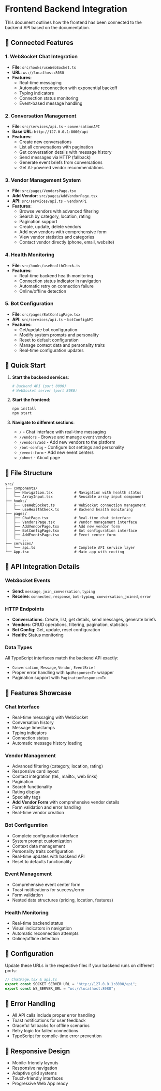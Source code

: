 # Frontend Backend Integration

This document outlines how the frontend has been connected to the backend API based on the documentation.

## 🔗 Connected Features

### 1. **WebSocket Chat Integration**

- **File**: `src/hooks/useWebSocket.ts`
- **URL**: `ws://localhost:8080`
- **Features**:
  - Real-time messaging
  - Automatic reconnection with exponential backoff
  - Typing indicators
  - Connection status monitoring
  - Event-based message handling

### 2. **Conversation Management**

- **File**: `src/services/api.ts` - `conversationAPI`
- **Base URL**: `http://127.0.0.1:8000/api`
- **Features**:
  - Create new conversations
  - List all conversations with pagination
  - Get conversation details with message history
  - Send messages via HTTP (fallback)
  - Generate event briefs from conversations
  - Get AI-powered vendor recommendations

### 3. **Vendor Management System**

- **File**: `src/pages/VendorsPage.tsx`
- **Add Vendor**: `src/pages/AddVendorPage.tsx`
- **API**: `src/services/api.ts` - `vendorAPI`
- **Features**:
  - Browse vendors with advanced filtering
  - Search by category, location, rating
  - Pagination support
  - Create, update, delete vendors
  - Add new vendors with comprehensive form
  - View vendor statistics and categories
  - Contact vendor directly (phone, email, website)

### 4. **Health Monitoring**

- **File**: `src/hooks/useHealthCheck.ts`
- **Features**:
  - Real-time backend health monitoring
  - Connection status indicator in navigation
  - Automatic retry on connection failure
  - Online/offline detection

### 5. **Bot Configuration**

- **File**: `src/pages/BotConfigPage.tsx`
- **API**: `src/services/api.ts` - `botConfigAPI`
- **Features**:
  - Get/update bot configuration
  - Modify system prompts and personality
  - Reset to default configuration
  - Manage context data and personality traits
  - Real-time configuration updates

## 🚀 Quick Start

1. **Start the backend services**:

   ```bash
   # Backend API (port 8000)
   # WebSocket server (port 8080)
   ```

2. **Start the frontend**:

   ```bash
   npm install
   npm start
   ```

3. **Navigate to different sections**:
   - `/` - Chat interface with real-time messaging
   - `/vendors` - Browse and manage event vendors
   - `/vendors/add` - Add new vendors to the platform
   - `/bot-config` - Configure bot settings and personality
   - `/event-form` - Add new event centers
   - `/about` - About page

## 📁 File Structure

```
src/
├── components/
│   ├── Navigation.tsx          # Navigation with health status
│   └── ArrayInput.tsx          # Reusable array input component
├── hooks/
│   ├── useWebSocket.ts         # WebSocket connection management
│   └── useHealthCheck.ts       # Backend health monitoring
├── pages/
│   ├── ChatPage.tsx            # Real-time chat interface
│   ├── VendorsPage.tsx         # Vendor management interface
│   ├── AddVendorPage.tsx       # Add new vendor form
│   ├── BotConfigPage.tsx       # Bot configuration interface
│   ├── AddEventsPage.tsx       # Event center form
│   └── ...
├── services/
│   └── api.ts                  # Complete API service layer
└── App.tsx                     # Main app with routing
```

## 🔌 API Integration Details

### WebSocket Events

- **Send**: `message`, `join_conversation`, `typing`
- **Receive**: `connected`, `response`, `bot-typing`, `conversation_joined`, `error`

### HTTP Endpoints

- **Conversations**: Create, list, get details, send messages, generate briefs
- **Vendors**: CRUD operations, filtering, pagination, statistics
- **Bot Config**: Get, update, reset configuration
- **Health**: Status monitoring

### Data Types

All TypeScript interfaces match the backend API exactly:

- `Conversation`, `Message`, `Vendor`, `EventBrief`
- Proper error handling with `ApiResponse<T>` wrapper
- Pagination support with `PaginationResponse<T>`

## 🎨 Features Showcase

### Chat Interface

- Real-time messaging with WebSocket
- Conversation history
- Message timestamps
- Typing indicators
- Connection status
- Automatic message history loading

### Vendor Management

- Advanced filtering (category, location, rating)
- Responsive card layout
- Contact integration (tel:, mailto:, web links)
- Pagination
- Search functionality
- Rating display
- Specialty tags
- **Add Vendor Form** with comprehensive vendor details
- Form validation and error handling
- Real-time vendor creation

### Bot Configuration

- Complete configuration interface
- System prompt customization
- Context data management
- Personality traits configuration
- Real-time updates with backend API
- Reset to defaults functionality

### Event Management

- Comprehensive event center form
- Toast notifications for success/error
- Form validation
- Nested data structures (pricing, location, features)

### Health Monitoring

- Real-time backend status
- Visual indicators in navigation
- Automatic reconnection attempts
- Online/offline detection

## 🔧 Configuration

Update these URLs in the respective files if your backend runs on different ports:

```typescript
// ChatPage.tsx & api.ts
export const SOCKET_SERVER_URL = "http://127.0.0.1:8000/api";
export const WS_SERVER_URL = "ws://localhost:8080";
```

## 🚨 Error Handling

- All API calls include proper error handling
- Toast notifications for user feedback
- Graceful fallbacks for offline scenarios
- Retry logic for failed connections
- TypeScript for compile-time error prevention

## 📱 Responsive Design

- Mobile-friendly layouts
- Responsive navigation
- Adaptive grid systems
- Touch-friendly interfaces
- Progressive Web App ready
